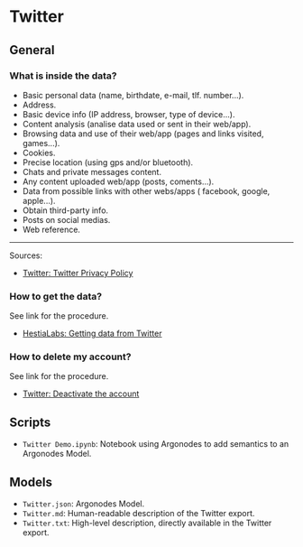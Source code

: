 # Twitter

## General

### What is inside the data?

* Basic personal data (name, birthdate, e-mail, tlf. number...).
* Address.
* Basic device info (IP address, browser, type of device...).
* Content analysis (analise data used or sent in their web/app).
* Browsing data and use of their web/app (pages and links visited, games...).
* Cookies.
* Precise location (using gps and/or bluetooth).
* Chats and private messages content.
* Any content uploaded web/app (posts, coments...).
* Data from possible links with other webs/apps ( facebook, google, apple...).
* Obtain third-party info.
* Posts on social medias.
* Web reference.

---

Sources:
* [Twitter: Twitter Privacy Policy](https://twitter.com/en/privacy)

### How to get the data?

See link for the procedure.

* [HestiaLabs: Getting data from Twitter](https://github.com/hestiaAI/data-catalog/blob/argonodes/workshop/twitter.md)

### How to delete my account?

See link for the procedure.

* [Twitter: Deactivate the account](https://twitter.com/settings/deactivate)

## Scripts

* `Twitter Demo.ipynb`: Notebook using Argonodes to add semantics to an Argonodes Model.

## Models

* `Twitter.json`: Argonodes Model.
* `Twitter.md`: Human-readable description of the Twitter export.
* `Twitter.txt`: High-level description, directly available in the Twitter export.
